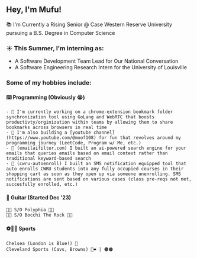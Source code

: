 ## Hey, I'm Mufu!

📚 I'm Currently a Rising Senior @ Case Western Reserve University pursuing a B.S. Degree in Computer Science

### ☀️ This Summer, I'm interning as:
- A Software Development Team Lead for Our National Conversation
- A Software Engineering Research Intern for the University of Louisville

### Some of my hobbies include:

#### ⌨️ Programming (Obviously 😭)
    - 🌱 I'm currently working on a chrome-extension bookmark folder synchronization tool using GoLang and WebRTC that boosts productivty/orginization within teams by allowing them to share bookmarks across browsers in real time
    - 🌱 I'm also building a [youtube channel](https://www.youtube.com/@moof108) for fun that revolves around my programming journey (LeetCode, Program w/ Me, etc.)
    - 🧱 (emailaifilter.com) I built an ai-powered search engine for your emails that queries emails based on email context rather than traditional keyword-based search
    - 🧱 (cwru-autoenroll) I built an SMS notification equipped tool that auto enrolls CWRU students into any fully occupied courses in their shopping cart as soon as they open up via someone unenrolling. SMS notifications are sent based on various cases (class pre-reqs not met, succesfully enrolled, etc.)

#### 🎸 Guitar (Started Dec '23)
    🤘🏾 S/O Polyphia 🤘🏾
    🤘🏾 S/O Bocchi The Rock 🤘🏾

#### ⚽️🏀🏈 Sports
    Chelsea (London is Blue!) 🔹
    Cleveland Sports (Cavs, Browns) 💛❤️ | 🟤🟠

  
  


  
